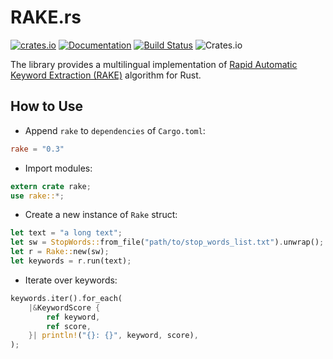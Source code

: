 RAKE.rs
=======

[![crates.io](https://img.shields.io/crates/v/rake.svg)](https://crates.io/crates/rake) [![Documentation](https://img.shields.io/badge/Docs-rake-blue.svg)](https://docs.rs/rake) [![Build Status](https://travis-ci.org/yaa110/rake-rs.svg)](https://travis-ci.org/yaa110/rake-rs) ![Crates.io](https://img.shields.io/crates/l/rustc-serialize.svg)

The library provides a multilingual implementation of [Rapid Automatic Keyword Extraction (RAKE)](http://onlinelibrary.wiley.com/doi/10.1002/9780470689646.ch1/summary) algorithm for Rust.

## How to Use
- Append `rake` to `dependencies` of `Cargo.toml`:

```toml
rake = "0.3"
```

- Import modules:

```rust
extern crate rake;
use rake::*;
```

- Create a new instance of `Rake` struct:

```rust
let text = "a long text";
let sw = StopWords::from_file("path/to/stop_words_list.txt").unwrap();
let r = Rake::new(sw);
let keywords = r.run(text);
```

- Iterate over keywords:

```rust
keywords.iter().for_each(
    |&KeywordScore {
        ref keyword,
        ref score,
    }| println!("{}: {}", keyword, score),
);
```
